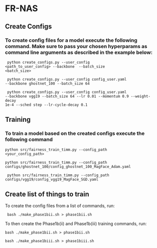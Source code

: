 # FR-NAS
## Create Configs
### To create config files for a model execute the following command. Make sure to pass your chosen hyperparams as command line arguments as described in the example below:
<code> python create_configs.py --user_config <path_to_user_config> --backbone <backbone> --batch_size <batch_size> </code> 
 
<code> python create_configs.py --user_config config_user.yaml --backbone  ghostnet_100 --batch_size 64</code>
 
<code> python create_configs.py --user_config config_user.yaml --backbone vgg19 --batch_size 64 --lr 0.01 --momentum 0.9 --weight-decay 1e-4 --sched step --lr-cycle-decay 0.1 </code>
 
## Training
### To train a model based on the created configs execute the following command
<code>python src/fairness_train_timm.py --config_path <your_config_path> </code> 
 
<code>python src/fairness_train_timm.py --config_path configs/ghostnet_100/config_ghostnet_100_MagFace_Adam.yaml </code>
 
<code> python src/fairness_train_timm.py --config_path configs/vgg19/config_vgg19_MagFace_SGD.yaml </code> 

## Create list of things to train
To create the config files from a list of commands, run:

 <code> bash ./make_phase1bii.sh > phase1bii.sh</code>

To then create the Phase1b(ii) and Phase1b(iii) training commands, run:

 <code>bash ./make_phase1bii.sh > phase1bii.sh</code>
 
<code>bash ./make_phase1biii.sh > phase1biii.sh</code>
